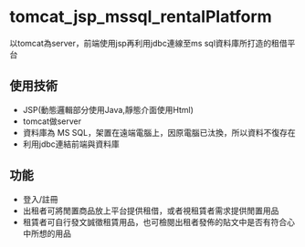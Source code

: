 # tomcat_jsp_mssql_rentalPlatform
以tomcat為server，前端使用jsp再利用jdbc連線至ms sql資料庫所打造的租借平台

## 使用技術
* JSP(動態邏輯部分使用Java,靜態介面使用Html)
* tomcat做server
* 資料庫為 MS SQL，架置在遠端電腦上，因原電腦已汰換，所以資料不復存在
* 利用jdbc連結前端與資料庫

## 功能
* 登入/註冊
* 出租者可將閒置商品放上平台提供租借，或者視租賃者需求提供閒置用品
* 租賃者可自行發文誠徵租賃用品，也可檢閱出租者發佈的貼文中是否有符合心中所想的用品
